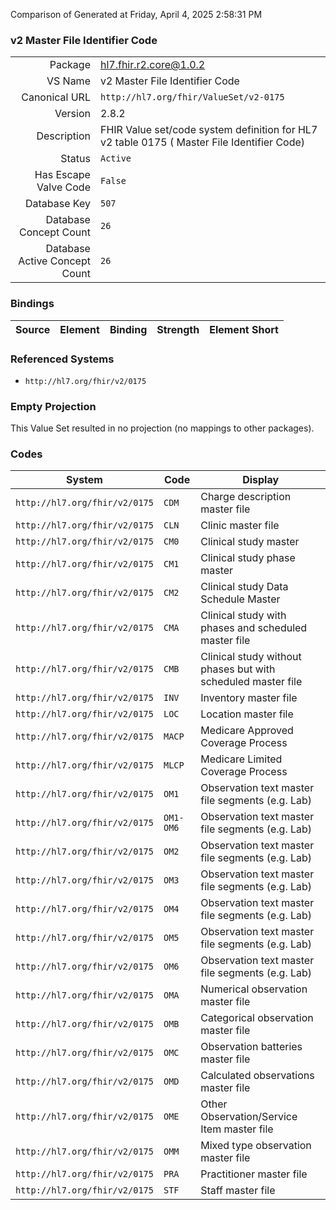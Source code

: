 Comparison of 
Generated at Friday, April 4, 2025 2:58:31 PM

### v2 Master File Identifier Code

|      |     |
| ---: | --- |
| Package | hl7.fhir.r2.core@1.0.2 |
| VS Name | v2 Master File Identifier Code |
| Canonical URL | `http://hl7.org/fhir/ValueSet/v2-0175` |
| Version | 2.8.2 |
| Description | FHIR Value set/code system definition for HL7 v2 table 0175 ( Master File Identifier Code) |
| Status | `Active` |
| Has Escape Valve Code | `False` |
| Database Key | `507` |
| Database Concept Count | `26` |
| Database Active Concept Count | `26` |
### Bindings

| Source | Element | Binding | Strength | Element Short |
| ------ | ------- | ------- | -------- | ------------- |

### Referenced Systems

* `http://hl7.org/fhir/v2/0175`
### Empty Projection

This Value Set resulted in no projection (no mappings to other packages).

### Codes

| System | Code | Display |
| ------ | ---- | ------- |
| `http://hl7.org/fhir/v2/0175` | `CDM` | Charge description master file |
| `http://hl7.org/fhir/v2/0175` | `CLN` | Clinic master file |
| `http://hl7.org/fhir/v2/0175` | `CM0` | Clinical study master |
| `http://hl7.org/fhir/v2/0175` | `CM1` | Clinical study phase master |
| `http://hl7.org/fhir/v2/0175` | `CM2` | Clinical study Data Schedule Master |
| `http://hl7.org/fhir/v2/0175` | `CMA` | Clinical study with phases and scheduled master file |
| `http://hl7.org/fhir/v2/0175` | `CMB` | Clinical study without phases but with scheduled master file |
| `http://hl7.org/fhir/v2/0175` | `INV` | Inventory master file |
| `http://hl7.org/fhir/v2/0175` | `LOC` | Location master file |
| `http://hl7.org/fhir/v2/0175` | `MACP` | Medicare Approved Coverage Process |
| `http://hl7.org/fhir/v2/0175` | `MLCP` | Medicare Limited Coverage Process |
| `http://hl7.org/fhir/v2/0175` | `OM1` | Observation text master file segments (e.g. Lab) |
| `http://hl7.org/fhir/v2/0175` | `OM1-OM6` | Observation text master file segments (e.g. Lab) |
| `http://hl7.org/fhir/v2/0175` | `OM2` | Observation text master file segments (e.g. Lab) |
| `http://hl7.org/fhir/v2/0175` | `OM3` | Observation text master file segments (e.g. Lab) |
| `http://hl7.org/fhir/v2/0175` | `OM4` | Observation text master file segments (e.g. Lab) |
| `http://hl7.org/fhir/v2/0175` | `OM5` | Observation text master file segments (e.g. Lab) |
| `http://hl7.org/fhir/v2/0175` | `OM6` | Observation text master file segments (e.g. Lab) |
| `http://hl7.org/fhir/v2/0175` | `OMA` | Numerical observation master file |
| `http://hl7.org/fhir/v2/0175` | `OMB` | Categorical observation master file |
| `http://hl7.org/fhir/v2/0175` | `OMC` | Observation batteries master file |
| `http://hl7.org/fhir/v2/0175` | `OMD` | Calculated observations master file |
| `http://hl7.org/fhir/v2/0175` | `OME` | Other Observation/Service Item master file |
| `http://hl7.org/fhir/v2/0175` | `OMM` | Mixed type observation master file |
| `http://hl7.org/fhir/v2/0175` | `PRA` | Practitioner master file |
| `http://hl7.org/fhir/v2/0175` | `STF` | Staff master file |
